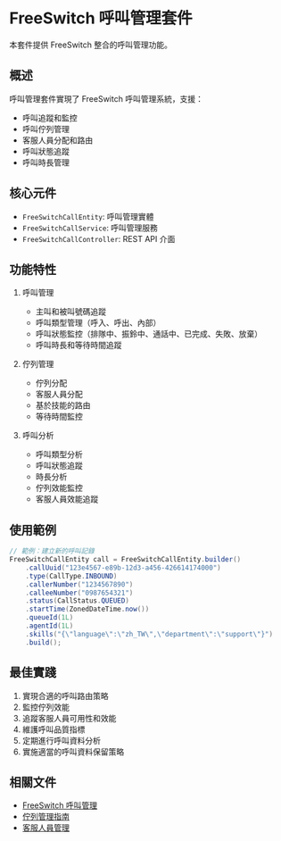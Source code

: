 # FreeSwitch 呼叫管理套件

本套件提供 FreeSwitch 整合的呼叫管理功能。

## 概述

呼叫管理套件實現了 FreeSwitch 呼叫管理系統，支援：

- 呼叫追蹤和監控
- 呼叫佇列管理
- 客服人員分配和路由
- 呼叫狀態追蹤
- 呼叫時長管理

## 核心元件

- `FreeSwitchCallEntity`: 呼叫管理實體
- `FreeSwitchCallService`: 呼叫管理服務
- `FreeSwitchCallController`: REST API 介面

## 功能特性

1. 呼叫管理
   - 主叫和被叫號碼追蹤
   - 呼叫類型管理（呼入、呼出、內部）
   - 呼叫狀態監控（排隊中、振鈴中、通話中、已完成、失敗、放棄）
   - 呼叫時長和等待時間追蹤

2. 佇列管理
   - 佇列分配
   - 客服人員分配
   - 基於技能的路由
   - 等待時間監控

3. 呼叫分析
   - 呼叫類型分析
   - 呼叫狀態追蹤
   - 時長分析
   - 佇列效能監控
   - 客服人員效能追蹤

## 使用範例

```java
// 範例：建立新的呼叫記錄
FreeSwitchCallEntity call = FreeSwitchCallEntity.builder()
    .callUuid("123e4567-e89b-12d3-a456-426614174000")
    .type(CallType.INBOUND)
    .callerNumber("1234567890")
    .calleeNumber("0987654321")
    .status(CallStatus.QUEUED)
    .startTime(ZonedDateTime.now())
    .queueId(1L)
    .agentId(1L)
    .skills("{\"language\":\"zh_TW\",\"department\":\"support\"}")
    .build();
```

## 最佳實踐

1. 實現合適的呼叫路由策略
2. 監控佇列效能
3. 追蹤客服人員可用性和效能
4. 維護呼叫品質指標
5. 定期進行呼叫資料分析
6. 實施適當的呼叫資料保留策略

## 相關文件

- [FreeSwitch 呼叫管理](https://freeswitch.org/confluence/display/FREESWITCH/Call+Management)
- [佇列管理指南](https://freeswitch.org/confluence/display/FREESWITCH/Queue+Management)
- [客服人員管理](https://freeswitch.org/confluence/display/FREESWITCH/Agent+Management) 